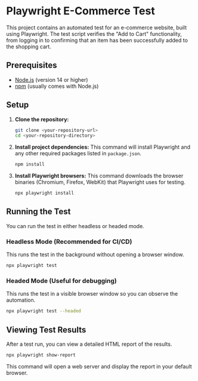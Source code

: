 # Playwright E-Commerce Test

This project contains an automated test for an e-commerce website, built using Playwright. The test script verifies the "Add to Cart" functionality, from logging in to confirming that an item has been successfully added to the shopping cart.

## Prerequisites

- [Node.js](https://nodejs.org/) (version 14 or higher)
- [npm](https://www.npmjs.com/) (usually comes with Node.js)

## Setup

1.  **Clone the repository:**
    ```bash
    git clone <your-repository-url>
    cd <your-repository-directory>
    ```

2.  **Install project dependencies:**
    This command will install Playwright and any other required packages listed in `package.json`.
    ```bash
    npm install
    ```

3.  **Install Playwright browsers:**
    This command downloads the browser binaries (Chromium, Firefox, WebKit) that Playwright uses for testing.
    ```bash
    npx playwright install
    ```

## Running the Test

You can run the test in either headless or headed mode.

### Headless Mode (Recommended for CI/CD)

This runs the test in the background without opening a browser window.
```bash
npx playwright test
```

### Headed Mode (Useful for debugging)

This runs the test in a visible browser window so you can observe the automation.
```bash
npx playwright test --headed
```

## Viewing Test Results

After a test run, you can view a detailed HTML report of the results.

```bash
npx playwright show-report
```
This command will open a web server and display the report in your default browser. 